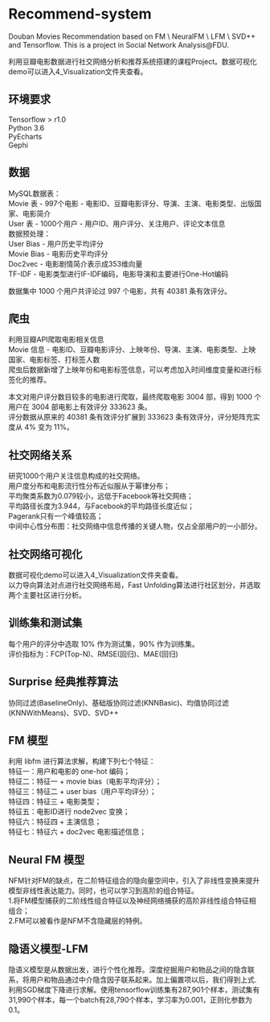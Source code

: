 # Recommend-system
Douban Movies Recommendation based on FM \ NeuralFM \ LFM \ SVD++ and Tensorflow. This is a project in Social Network Analysis@FDU.   

利用豆瓣电影数据进行社交网络分析和推荐系统搭建的课程Project。数据可视化demo可以进入4_Visualization文件夹查看。

## 环境要求
Tensorflow > r1.0  
Python 3.6  
PyEcharts  
Gephi  

## 数据
MySQL数据表：  
Movie 表 - 997个电影 - 电影ID、豆瓣电影评分、导演、主演、电影类型、出版国家、电影简介  
User 表 - 1000个用户 - 用户ID、用户评分、关注用户、评论文本信息  
数据预处理：  
User Bias - 用户历史平均评分  
Movie Bias - 电影历史平均评分  
Doc2vec - 电影剧情简介表示成353维向量  
TF-IDF - 电影类型进行IF-IDF编码，电影导演和主要进行One-Hot编码  

数据集中 1000 个用户共评论过 997 个电影，共有 40381 条有效评分。  

## 爬虫  
利用豆瓣API爬取电影相关信息  
Movie 信息 - 电影ID、豆瓣电影评分、上映年份、导演、主演、电影类型、上映国家、电影标签、打标签人数  
爬虫后数据新增了上映年份和电影标签信息，可以考虑加入时间维度变量和进行标签化的推荐。  

本文对用户评分数目较多的电影进行爬取，最终爬取电影 3004 部，得到 1000 个用户在 3004 部电影上有效评分 333623 条。  
评分数据从原来的 40381 条有效评分扩展到 333623 条有效评分，评分矩阵充实度从 4% 变为 11%。  

## 社交网络关系
研究1000个用户关注信息构成的社交网络。  
用户度分布和电影流行性分布近似服从于幂律分布；  
平均聚类系数为0.079较小，远低于Facebook等社交网络；  
平均路径长度为3.944，与Facebook的平均路径长度近似；  
Pagerank只有一个峰值较高；  
中间中心性分布图：社交网络中信息传播的关键人物，仅占全部用户的一小部分。  

## 社交网络可视化
数据可视化demo可以进入4_Visualization文件夹查看。  
以力导向算法对点进行社交网络布局，Fast Unfolding算法进行社区划分，并选取两个主要社区进行分析。  

## 训练集和测试集
每个用户的评分中选取 10% 作为测试集，90% 作为训练集。  
评价指标为：FCP(Top-N)、RMSE(回归)、MAE(回归)  

## Surprise 经典推荐算法
协同过滤(BaselineOnly)、基础版协同过滤(KNNBasic)、均值协同过滤(KNNWithMeans)、SVD、SVD++

## FM 模型
利用 libfm 进行算法求解，构建下列七个特征：  
特征一：用户和电影的 one-hot 编码；  
特征二：特征一 + movie bias（电影平均评分）；  
特征三：特征二 + user bias（用户平均评分）；  
特征四：特征三 + 电影类型；  
特征五：电影ID进行 node2vec 变换；  
特征六：特征四 + 主演信息；  
特征七：特征六 + doc2vec 电影描述信息；  

## Neural FM 模型
NFM针对FM的缺点，在二阶特征组合的隐向量空间中，引入了非线性变换来提升模型非线性表达能力。同时，也可以学习到高阶的组合特征。  
1.将FM模型捕获的二阶线性组合特征以及神经网络捕获的高阶非线性组合特征相组合；  
2.FM可以被看作是NFM不含隐藏层的特例。

## 隐语义模型-LFM
隐语义模型是从数据出发，进行个性化推荐。深度挖掘用户和物品之间的隐含联系，将用户和物品通过中介隐含因子联系起来。加上偏置项以后，我们得到上式.利用SGD梯度下降进行求解。使用tensorflow训练集有287,901个样本，测试集有31,990个样本，每一个batch有28,790个样本，学习率为0.001，正则化参数为0.1。










